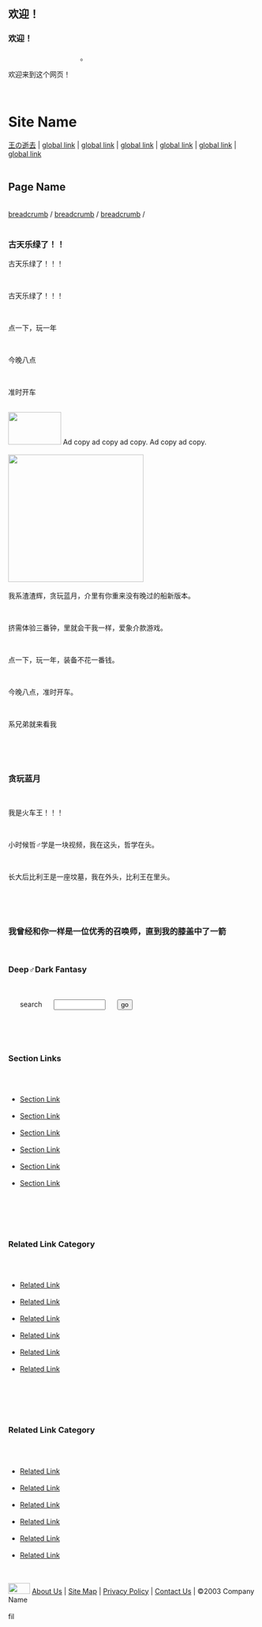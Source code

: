 ## 欢迎！
 <h3>欢迎！</h3>                                      。<p> 欢迎来到这个网页！</p>
<div id="masthead">  
  <h1 id="siteName">Site Name</h1>
  <div id="globalNav">
    <a href="#">王の逝去</a> | <a href="#">global link</a> | <a href="#">global link</a> | <a href="#">global link</a> | <a href="#">global link</a> | <a href="#">global link</a> | <a href="#">global link</a> </div>  <h2 id="pageName">Page Name</h2>  <div id="breadCrumb"> <a href="#">breadcrumb</a> / <a href="#">breadcrumb</a> / <a href="#">breadcrumb</a> / </div></div><div id="headlines"> 
  <h3 class="STYLE1">古天乐绿了！！</h3>
  <p class="STYLE1"> 古天乐绿了！！！ </p>  <p> <span class="STYLE1">古天乐绿了！！！</span> </p> 
  <p> 点一下，玩一年<a href="#"></a> </p> 
  <p> 今晚八点<a href="#"></a> </p> 
  <p> 准时开车<a href="#"></a> </p>  <div id="advert"> <img src="" alt="" width="107" height="66" /> Ad copy ad copy ad copy. Ad copy ad copy. </div></div><!-- end masthead --><div id="content">  <div class="feature"><img src="file:///E|/测试1/测试2/u=3642298694,10120929&amp;fm=111&amp;gp=0.jpg" width="274" height="258" />        
  <p>我系渣渣辉，贪玩蓝月，介里有你重来没有晚过的船新版本。</p>  
  <p>挤需体验三番钟，里就会干我一样，爱象介款游戏。</p> 
  <p>点一下，玩一年，装备不花一番钱。</p>   
  <p>今晚八点，准时开车。</p>  
  <p>系兄弟就来看我</p> 
  </div>  <div class="story"> 
  <h3>贪玩蓝月</h3>  
  <p>我是火车王！！！</p> 
  <p> 小时候哲♂学是一块视频，我在这头，哲学在头。</p> 
  <p>长大后比利王是一座坟墓，我在外头，比利王在里头。</p>  </div>  <div class="story">  
  <h3>我曾经和你一样是一位优秀的召唤师，直到我的膝盖中了一箭</h3>    
  <h3>Deep♂Dark Fantasy
   </div></div><!-- end content --><div id="navBar">  <div id="search">    <form action="#">      <label>search</label>      <input name="searchFor" type="text" size="10" />      <input name="goButton" type="submit" value="go" />    </form>  </div>  <div id="sectionLinks">    <h3>Section Links</h3>    <ul>      <li><a href="#">Section Link</a></li>      <li><a href="#">Section Link</a></li>      <li><a href="#">Section Link</a></li>      <li><a href="#">Section Link</a></li>      <li><a href="#">Section Link</a></li>      <li><a href="#">Section Link</a></li>    </ul>  </div>  <div class="relatedLinks">    <h3>Related Link Category</h3>    <ul>      <li><a href="#">Related Link</a></li>      <li><a href="#">Related Link</a></li>      <li><a href="#">Related Link</a></li>      <li><a href="#">Related Link</a></li>      <li><a href="#">Related Link</a></li>      <li><a href="#">Related Link</a></li>    </ul>  </div>  <div class="relatedLinks">    <h3>Related Link Category</h3>    <ul>      <li><a href="#">Related Link</a></li>      <li><a href="#">Related Link</a></li>      <li><a href="#">Related Link</a></li>      <li><a href="#">Related Link</a></li>      <li><a href="#">Related Link</a></li>      <li><a href="#">Related Link</a></li>    </ul>  </div></div><!--end navBar div --><div id="siteInfo"> <img src="" width="44" height="22" /> <a href="#">About Us</a> | <a href="#">Site Map</a> | <a href="#">Privacy Policy</a> | <a href="#">Contact Us</a> | &copy;2003 Company Name </div><br /></body></html><div id="masthead"></html></html></html></html></html></html></html></html></html></html></html></html></html></html></html></html></html>fil




